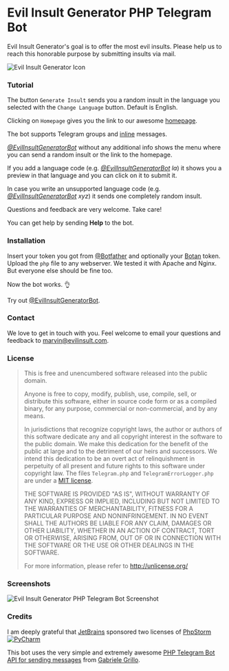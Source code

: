 # Evil Insult Generator PHP Telegram Bot

Evil Insult Generator's goal is to offer the most evil insults. Please help us to reach this honorable purpose by submitting insults
via mail.

![Evil Insult Generator Icon](https://cloud.githubusercontent.com/assets/22981912/19600664/5521d010-97a6-11e6-9f67-fec931b199d7.png)

### Tutorial

The button ```Generate Insult``` sends you a random insult in the language you selected with the ```Change Language``` button. Default is English. 

Clicking on ```Homepage``` gives you the link to our awesome [homepage](https://evilinsult.com/). 

The bot supports Telegram groups and [inline](https://core.telegram.org/bots/inline) messages. 

*[@EvilInsultGeneratorBot](https://telegram.me/EvilInsultGeneratorBot)* without any additional info shows the menu where you can send a random insult or the link to the homepage.

If you add a language code (e.g. *[@EvilInsultGeneratorBot](https://telegram.me/EvilInsultGeneratorBot) la*) it shows you a preview in that language and you can click on it to submit it.

In case you write an unsupported language code (e.g. *[@EvilInsultGeneratorBot](https://telegram.me/EvilInsultGeneratorBot) xyz*) it sends one completely random insult. 

Questions and feedback are very welcome. Take care!

You can get help by sending **Help** to the bot.

### Installation

Insert your token you got from [@Botfather](https://telegram.me/botfather) and optionally your [Botan](https://botan.io/) token.
Upload the `php` file to any webserver. We tested it with Apache and Nginx. But everyone else should be fine too.

Now the bot works. 👌

Try out [@EvilInsultGeneratorBot](https://telegram.me/EvilInsultGeneratorBot).

### Contact

We love to get in touch with you. Feel welcome to email your questions and feedback to [marvin@evilinsult.com](mailto:marvin@evilinsult.com).

### License
> This is free and unencumbered software released into the public domain.
> 
> Anyone is free to copy, modify, publish, use, compile, sell, or
> distribute this software, either in source code form or as a compiled
> binary, for any purpose, commercial or non-commercial, and by any
> means.
> 
> In jurisdictions that recognize copyright laws, the author or authors
> of this software dedicate any and all copyright interest in the
> software to the public domain. We make this dedication for the benefit
> of the public at large and to the detriment of our heirs and
> successors. We intend this dedication to be an overt act of
> relinquishment in perpetuity of all present and future rights to this
> software under copyright law. The files ```Telegram.php``` and ```TelegramErrorLogger.php``` are under a [MIT license](https://github.com/Eleirbag89/TelegramBotPHP/blob/master/LICENSE.md).
> 
> THE SOFTWARE IS PROVIDED "AS IS", WITHOUT WARRANTY OF ANY KIND,
> EXPRESS OR IMPLIED, INCLUDING BUT NOT LIMITED TO THE WARRANTIES OF
> MERCHANTABILITY, FITNESS FOR A PARTICULAR PURPOSE AND NONINFRINGEMENT.
> IN NO EVENT SHALL THE AUTHORS BE LIABLE FOR ANY CLAIM, DAMAGES OR
> OTHER LIABILITY, WHETHER IN AN ACTION OF CONTRACT, TORT OR OTHERWISE,
> ARISING FROM, OUT OF OR IN CONNECTION WITH THE SOFTWARE OR THE USE OR
> OTHER DEALINGS IN THE SOFTWARE.
> 
> For more information, please refer to <http://unlicense.org/>

### Screenshots
![Evil Insult Generator PHP Telegram Bot Screenshot](https://cloud.githubusercontent.com/assets/23016876/19628589/82888d5c-9961-11e6-8bc3-dceeec130800.png)

### Credits
I am deeply grateful that [JetBrains](https://www.jetbrains.com/) sponsored two licenses of [PhpStorm](https://www.jetbrains.com/phpstorm/)
[![PyCharm](https://cloud.githubusercontent.com/assets/24652575/21313682/81235e42-c5f3-11e6-901d-8d6910cabccc.png)](https://www.jetbrains.com/phpstorm/)

This bot uses the very simple and extremely awesome [PHP Telegram Bot API for sending messages](https://github.com/Eleirbag89/TelegramBotPHP) from [Gabriele Grillo](https://github.com/Eleirbag89).
